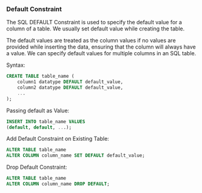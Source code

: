 ### Default Constraint

The SQL DEFAULT Constraint is used to specify the default value for a column of a table. We usually set default value while creating the table.

The default values are treated as the column values if no values are provided while inserting the data, ensuring that the column will always have a value. We can specify default values for multiple columns in an SQL table.

Syntax:
```sql
CREATE TABLE table_name (
    column1 datatype DEFAULT default_value,
    column2 datatype DEFAULT default_value,
    ...
);
```

Passing default as Value:
```sql
INSERT INTO table_name VALUES 
(default, default, ...);
```

Add Default Constraint on Existing Table:
```sql
ALTER TABLE table_name
ALTER COLUMN column_name SET DEFAULT default_value;
```

Drop Default Constraint:
```sql
ALTER TABLE table_name
ALTER COLUMN column_name DROP DEFAULT;
```
